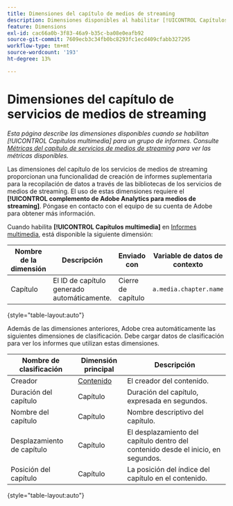 ```yaml
---
title: Dimensiones del capítulo de medios de streaming
description: Dimensiones disponibles al habilitar [!UICONTROL Capítulos multimedia] para un grupo de informes.
feature: Dimensions
exl-id: cac66a0b-3f83-46a9-b35c-ba08e0eafb92
source-git-commit: 7609ecb3c34fb0bc8293fc1ecd409cfabb327295
workflow-type: tm+mt
source-wordcount: '193'
ht-degree: 13%

---
```


# Dimensiones del capítulo de servicios de medios de streaming

*Esta página describe las dimensiones disponibles cuando se habilitan [!UICONTROL Capítulos multimedia] para un grupo de informes. Consulte [Métricas del capítulo de servicios de medios de streaming](../metrics/sm-chapters.md) para ver las métricas disponibles.*

Las dimensiones del capítulo de los servicios de medios de streaming proporcionan una funcionalidad de creación de informes suplementaria para la recopilación de datos a través de las bibliotecas de los servicios de medios de streaming. El uso de estas dimensiones requiere el **[!UICONTROL complemento de Adobe Analytics para medios de streaming]**. Póngase en contacto con el equipo de su cuenta de Adobe para obtener más información.

Cuando habilita **[!UICONTROL Capítulos multimedia]** en [Informes multimedia](/help/admin/admin/c-manage-report-suites/c-edit-report-suites/media-management.md), está disponible la siguiente dimensión:

| Nombre de la dimensión | Descripción | Enviado con | Variable de datos de contexto |
| --- | --- | --- | --- |
| Capítulo | El ID de capítulo generado automáticamente. | Cierre de capítulo | `a.media.chapter.name` |

{style="table-layout:auto"}

Además de las dimensiones anteriores, Adobe crea automáticamente las siguientes dimensiones de clasificación. Debe cargar datos de clasificación para ver los informes que utilizan estas dimensiones.

| Nombre de clasificación | Dimensión principal | Descripción |
| --- | --- | --- |
| Creador | [Contenido](sm-core.md) | El creador del contenido. |
| Duración del capítulo | Capítulo | Duración del capítulo, expresada en segundos. |
| Nombre del capítulo | Capítulo | Nombre descriptivo del capítulo. |
| Desplazamiento de capítulo | Capítulo | El desplazamiento del capítulo dentro del contenido desde el inicio, en segundos. |
| Posición del capítulo | Capítulo | La posición del índice del capítulo en el contenido. |

{style="table-layout:auto"}
